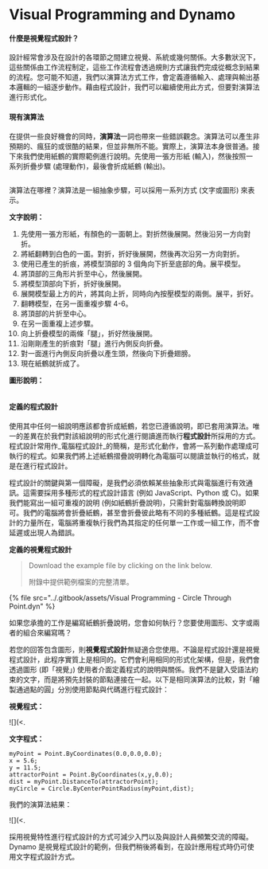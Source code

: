 # Visual Programming and Dynamo

#### 什麼是視覺程式設計？ <a href="#what-is-visual-programming" id="what-is-visual-programming"></a>

設計經常會涉及在設計的各環節之間建立視覺、系統或幾何關係。大多數狀況下，這些關係由工作流程制定，這些工作流程會透過規則方式讓我們完成從概念到結果的流程。您可能不知道，我們以演算法方式工作，會定義遵循輸入、處理與輸出基本邏輯的一組逐步動作。藉由程式設計，我們可以繼續使用此方式，但要對演算法進行形式化。

#### 現有演算法 <a href="#algorithms-in-hand" id="algorithms-in-hand"></a>

在提供一些良好機會的同時，**演算法**一詞也帶來一些錯誤觀念。演算法可以產生非預期的、瘋狂的或很酷的結果，但並非無所不能。實際上，演算法本身很普通。接下來我們使用紙鶴的實際範例進行說明。先使用一張方形紙 (輸入)，然後按照一系列折疊步驟 (處理動作)，最後會折成紙鶴 (輸出)。

![]()

演算法在哪裡？演算法是一組抽象步驟，可以採用一系列方式 (文字或圖形) 來表示。

**文字說明：**

1. 先使用一張方形紙，有顏色的一面朝上。對折然後展開。然後沿另一方向對折。
2. 將紙翻轉到白色的一面。對折，折好後展開，然後再次沿另一方向對折。
3. 使用已產生的折痕，將模型頂部的 3 個角向下折至底部的角。展平模型。
4. 將頂部的三角形片折至中心，然後展開。
5. 將模型頂部向下折，折好後展開。
6. 展開模型最上方的片，將其向上折，同時向內按壓模型的兩側。展平，折好。
7. 翻轉模型，在另一面重複步驟 4-6。
8. 將頂部的片折至中心。
9. 在另一面重複上述步驟。
10. 向上折疊模型的兩條「腿」，折好然後展開。
11. 沿剛剛產生的折痕對「腿」進行內側反向折疊。
12. 對一面進行內側反向折疊以產生頭，然後向下折疊翅膀。
13. 現在紙鶴就折成了。

**圖形說明：**

![]()

#### 定義的程式設計 <a href="#programming-defined" id="programming-defined"></a>

使用其中任何一組說明應該都會折成紙鶴，若您已遵循說明，即已套用演算法。唯一的差異在於我們對該組說明的形式化進行閱讀進而執行**程式設計**所採用的方式。程式設計常用作_電腦程式設計_的簡稱，是形式化動作，會將一系列動作處理成可執行的程式。如果我們將上述紙鶴摺疊說明轉化為電腦可以閱讀並執行的格式，就是在進行程式設計。

程式設計的關鍵與第一個障礙，是我們必須依賴某些抽象形式與電腦進行有效通訊。這需要採用多種形式的程式設計語言 (例如 JavaScript、Python 或 C)。如果我們能寫出一組可重複的說明 (例如紙鶴折疊說明)，只需針對電腦轉換說明即可。我們的電腦將會折疊紙鶴，甚至會折疊彼此略有不同的多種紙鶴。這是程式設計的力量所在，電腦將重複執行我們為其指定的任何單一工作或一組工作，而不會延遲或出現人為錯誤。

**定義的視覺程式設計**

> Download the example file by clicking on the link below.
>
> 附錄中提供範例檔案的完整清單。

{% file src="../.gitbook/assets/Visual Programming - Circle Through Point.dyn" %}

如果您承擔的工作是編寫紙鶴折疊說明，您會如何執行？您要使用圖形、文字或兩者的組合來編寫嗎？

若您的回答包含圖形，則**視覺程式設計**無疑適合您使用。不論是程式設計還是視覺程式設計，此程序實質上是相同的。它們會利用相同的形式化架構，但是，我們會透過圖形 (即「視覺」) 使用者介面定義程式的說明與關係。我們不是鍵入受語法約束的文字，而是將預先封裝的節點連接在一起。以下是相同演算法的比較，對「繪製通過點的圓」分別使用節點與代碼進行程式設計：

**視覺程式：**

![](<.

**文字程式：**

```
myPoint = Point.ByCoordinates(0.0,0.0,0.0);
x = 5.6;
y = 11.5;
attractorPoint = Point.ByCoordinates(x,y,0.0);
dist = myPoint.DistanceTo(attractorPoint);
myCircle = Circle.ByCenterPointRadius(myPoint,dist);
```

我們的演算法結果：

![](<.

採用視覺特性進行程式設計的方式可減少入門以及與設計人員頻繁交流的障礙。Dynamo 是視覺程式設計的範例，但我們稍後將看到，在設計應用程式時仍可使用文字程式設計方式。
